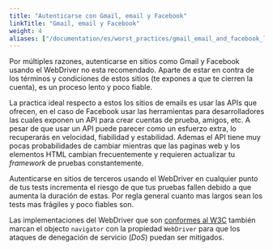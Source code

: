```yaml
---
title: "Autenticarse con Gmail, email y Facebook"
linkTitle: "Gmail, email y Facebook"
weight: 4
aliases: ["/documentation/es/worst_practices/gmail_email_and_facebook_logins/"]
---
```


Por múltiples razones, autenticarse en sitios como Gmail y Facebook usando el 
WebDriver no esta recomendado.
Aparte de estar en contra de los términos y condiciones de estos sitios (te 
expones a que te cierren la cuenta), es un proceso lento y poco fiable.

La practica ideal respecto a estos los sitios de emails es usar las APIs que 
ofrecen, en el caso de Facebook usar las herramientas para desarrolladores las 
cuales exponen un API para crear cuentas de prueba, amigos, etc.
A pesar de que usar un API puede parecer como un esfuerzo extra, lo recuperarás 
en velocidad, fiabilidad y estabilidad.
Ademas el API tiene muy pocas probabilidades de cambiar mientras que las paginas 
web y los elementos HTML cambian frecuentemente y requieren actualizar tu 
_framework_ de pruebas constantemente.

Autenticarse en sitios de terceros usando el WebDriver en cualquier punto de tus
tests incrementa el riesgo de que tus pruebas fallen debido a que aumenta la 
duración de estas.
Por regla general cuanto mas largos sean los tests mas frágiles y poco fiables 
son.

Las implementaciones del WebDriver que son 
[conformes al W3C](//w3c.github.io/webdriver/webdriver-spec.html)
también marcan el objecto `navigator` con la propiedad `WebDriver` para que los
ataques de denegación de servicio (_DoS_) puedan ser mitigados.
